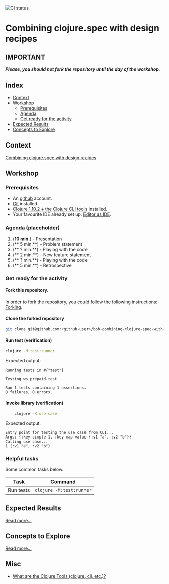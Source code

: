 ![CI status](https://github.com/diegosanchez/bob-combining-clojure-spec-with-design-recipes/workflows/tools.deps-builder/badge.svg)

# Combining clojure.spec with design recipes 

## IMPORTANT

**_Please, you should not fork the repository until the day of the workshop._**

## Index

- [Context](#context)
- [Workshop](#workshop)
  - [Prerequisites](#prerequisites)
  - [Agenda](#agenda)
  - [Get ready for the activity](#get-ready-for-the-activity)
- [Expected Results](#expected-results)
- [Concepts to Explore](#concepts-to-explore)

## Context

[Combining clojure.spec with design recipes][external-bob]

## Workshop

### Prerequisites

- An [github][external-github] account.
- [Git][external-git] installed.
- [Clojure 1.10.2 + the Clojure CLI tools][external-clojure-installation] installed.
- Your favourite IDE already set up. [Editor as IDE][external-clojure-editor-as-ide].

### Agenda (placeholder)

1. (**10 min.**) - Presentation
10. (** 5 min.**) - Problem statement
20. (** ? min.**) - Playing with the code
30. (** 2 min.**) - New feature statement
40. (** ? min.**) - Playing with the code
50. (** 5 min.**) - Retrospective

### Get ready for the activity

#### Fork this repository. 

In order to fork the repository, you could follow the following instructions: [Forking][external-github-fork].

#### Clone the forked repository

```bash
git clone git@github.com:<github-user>/bob-combining-clojure-spec-with-design-recipes.git
```

#### Run test (verification)

```bash
clojure -M:test:runner
```

Expected output:

```
Running tests in #{"test"}

Testing ws.prepaid-test

Ran 1 tests containing 1 assertions.
0 failures, 0 errors.
```

#### Invoke library (verification)

```bash
    clojure -X:use-case
```

Expected output:

```
Entry point for testing the use case from CLI...
Args: {:key-simple 1, :key-map-value {:v1 "a", :v2 "b"}}
Calling use case...
1 {:v1 "a", :v2 "b"}
```

### Helpful tasks

Some common tasks below.

| Task           | Command                                   |
|----------------|-------------------------------------------|
| Run tests      | `clojure -M:test:runner`                  |


## Expected Results

[Read more...](EXPECTED_RESULTS.md)

## Concepts to Explore

[Read more...](CONCEPTS_TO_EXPLORE.md)

## Misc

- [What are the Clojure Tools (clojure, clj, etc.)?][external-clojure-toolbox]

[external-clojure-installation]: https://clojure.org/guides/getting_started
[external-clojure-editor-as-ide]: https://clojure.org/community/tools
[external-clojure-toolbox]: https://betweentwoparens.com/what-are-the-clojure-tools
[external-git]: https://git-scm.com/doc
[external-github]: https://github.com/
[external-github-fork]: https://guides.github.com/activities/forking/
[external-bob]: https://bobkonf.de/2021/sanchez-doctors.html
